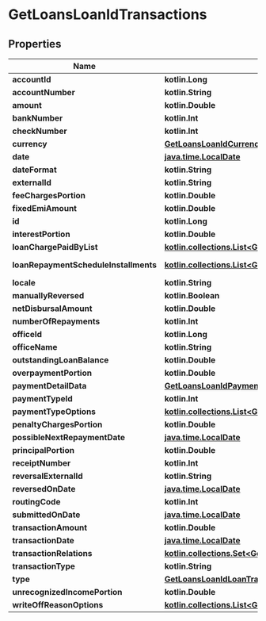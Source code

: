 
# GetLoansLoanIdTransactions

## Properties
| Name | Type | Description | Notes |
| ------------ | ------------- | ------------- | ------------- |
| **accountId** | **kotlin.Long** |  |  [optional] |
| **accountNumber** | **kotlin.String** |  |  [optional] |
| **amount** | **kotlin.Double** |  |  [optional] |
| **bankNumber** | **kotlin.Int** |  |  [optional] |
| **checkNumber** | **kotlin.Int** |  |  [optional] |
| **currency** | [**GetLoansLoanIdCurrency**](GetLoansLoanIdCurrency.md) |  |  [optional] |
| **date** | [**java.time.LocalDate**](java.time.LocalDate.md) |  |  [optional] |
| **dateFormat** | **kotlin.String** |  |  [optional] |
| **externalId** | **kotlin.String** |  |  [optional] |
| **feeChargesPortion** | **kotlin.Double** |  |  [optional] |
| **fixedEmiAmount** | **kotlin.Double** |  |  [optional] |
| **id** | **kotlin.Long** |  |  [optional] |
| **interestPortion** | **kotlin.Double** |  |  [optional] |
| **loanChargePaidByList** | [**kotlin.collections.List&lt;GetLoansLoanIdLoanChargePaidByData&gt;**](GetLoansLoanIdLoanChargePaidByData.md) | List of GetLoansLoanIdLoanChargePaidByData |  [optional] |
| **loanRepaymentScheduleInstallments** | [**kotlin.collections.List&lt;GetLoansLoanIdLoanRepaymentScheduleInstallmentData&gt;**](GetLoansLoanIdLoanRepaymentScheduleInstallmentData.md) | List of GetLoansLoanIdLoanRepaymentScheduleInstallmentData |  [optional] |
| **locale** | **kotlin.String** |  |  [optional] |
| **manuallyReversed** | **kotlin.Boolean** |  |  [optional] |
| **netDisbursalAmount** | **kotlin.Double** |  |  [optional] |
| **numberOfRepayments** | **kotlin.Int** |  |  [optional] |
| **officeId** | **kotlin.Long** |  |  [optional] |
| **officeName** | **kotlin.String** |  |  [optional] |
| **outstandingLoanBalance** | **kotlin.Double** |  |  [optional] |
| **overpaymentPortion** | **kotlin.Double** |  |  [optional] |
| **paymentDetailData** | [**GetLoansLoanIdPaymentDetailData**](GetLoansLoanIdPaymentDetailData.md) |  |  [optional] |
| **paymentTypeId** | **kotlin.Int** |  |  [optional] |
| **paymentTypeOptions** | [**kotlin.collections.List&lt;GetLoansLoanIdPaymentType&gt;**](GetLoansLoanIdPaymentType.md) | List of GetLoansLoanIdPaymentType |  [optional] |
| **penaltyChargesPortion** | **kotlin.Double** |  |  [optional] |
| **possibleNextRepaymentDate** | [**java.time.LocalDate**](java.time.LocalDate.md) |  |  [optional] |
| **principalPortion** | **kotlin.Double** |  |  [optional] |
| **receiptNumber** | **kotlin.Int** |  |  [optional] |
| **reversalExternalId** | **kotlin.String** |  |  [optional] |
| **reversedOnDate** | [**java.time.LocalDate**](java.time.LocalDate.md) |  |  [optional] |
| **routingCode** | **kotlin.Int** |  |  [optional] |
| **submittedOnDate** | [**java.time.LocalDate**](java.time.LocalDate.md) |  |  [optional] |
| **transactionAmount** | **kotlin.Double** |  |  [optional] |
| **transactionDate** | [**java.time.LocalDate**](java.time.LocalDate.md) |  |  [optional] |
| **transactionRelations** | [**kotlin.collections.Set&lt;GetLoansLoanIdLoanTransactionRelation&gt;**](GetLoansLoanIdLoanTransactionRelation.md) | List of GetLoansLoanIdLoanTransactionRelationData |  [optional] |
| **transactionType** | **kotlin.String** |  |  [optional] |
| **type** | [**GetLoansLoanIdLoanTransactionEnumData**](GetLoansLoanIdLoanTransactionEnumData.md) |  |  [optional] |
| **unrecognizedIncomePortion** | **kotlin.Double** |  |  [optional] |
| **writeOffReasonOptions** | [**kotlin.collections.List&lt;GetLoansLoanIdCodeValueData&gt;**](GetLoansLoanIdCodeValueData.md) | List of GetLoansLoanIdCodeValueData |  [optional] |



